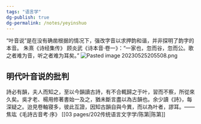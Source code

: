 ```yaml
---
tags: "语言学"
dg-publish: true
dg-permalink: /notes/yeyinshuo
---
```

“叶音说”是在没有确凿根据的情况下，强改字音以求押韵和谐，并非探明了韵字的本音。
朱熹《诗经集传》
顾炎武《诗本音·卷一》：“一家也，忽而谷，忽而公。歌之者难为音，听之者难为耳矣。”
![Pasted image 20230525205508.png](/img/user/09%20settings/Z%20attachment/Pasted%20image%2020230525205508.png)

## 明代叶音说的批判
詩必有韻，夫人而知之，至以今韻讀古詩，有不合輒歸之于叶，習而不察，所從來久矣。吳才老、楊用修著書始一及之，猶未斷言盡以為古韻也。余少讀《詩》，每深疑之。迨見卷軸寝多，彼此互證，因知古韻自與今異，而以為叶者，謬耳。——焦竑《毛詩古音考·序》
[[03 pages/202传统语言文字学/陈第\|陈第]]
